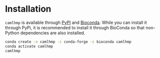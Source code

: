 # Installation

`camlhmp` is available through [PyPI](https://pypi.org/project/camlhmp/) and
[Bioconda](https://bioconda.github.io/recipes/camlhmp/README.html). While you can install it
through PyPi, it is recommended to install it through BioConda so that non-Python dependencies
are also installed.

```bash
conda create -n camlhmp -c conda-forge -c bioconda camlhmp
conda activate camlhmp
camlhmp
```
